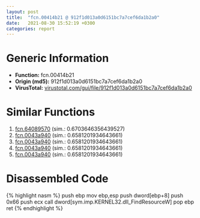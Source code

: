 ```yaml
---
layout: post
title:  "fcn.00414b21 @ 912f1d013a0d6151bc7a7cef6da1b2a0"
date:   2021-08-30 15:52:19 +0300
categories: report
---
```


# Generic Information
- **Function:** fcn.00414b21
- **Origin (md5):** 912f1d013a0d6151bc7a7cef6da1b2a0
- **VirusTotal:** [virustotal.com/gui/file/912f1d013a0d6151bc7a7cef6da1b2a0][virustotal_ref]



# Similar Functions

1. [fcn.64089570][similar_1_ref] (sim.: 0.6703646356439527)
2. [fcn.0043a940][similar_2_ref] (sim.: 0.6581201934643661)
3. [fcn.0043a940][similar_3_ref] (sim.: 0.6581201934643661)
4. [fcn.0043a940][similar_4_ref] (sim.: 0.6581201934643661)
5. [fcn.0043a940][similar_5_ref] (sim.: 0.6581201934643661)


# Disassembled Code

{% highlight nasm %}
push ebp
mov ebp,esp
push dword[ebp+8]
push 0x66
push ecx
call dword[sym.imp.KERNEL32.dll_FindResourceW]
pop ebp
ret 
{% endhighlight %}


[similar_1_ref]: /report/fcn.64089570@07e4412910bcf0f5969ef64c44eecb2d
[similar_2_ref]: /report/fcn.0043a940@3aa98225e51cbcae2d334c8b6b4ed9fd
[similar_3_ref]: /report/fcn.0043a940@a314f14b11fc4f772a3e30c11b5cb1d4
[similar_4_ref]: /report/fcn.0043a940@7307643b343733b7fbd7b4b4fb482515
[similar_5_ref]: /report/fcn.0043a940@44a756939733df3681808b122b91651f
[virustotal_ref]: https://www.virustotal.com/gui/file/912f1d013a0d6151bc7a7cef6da1b2a0